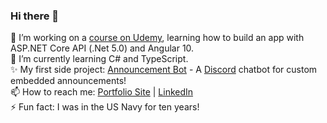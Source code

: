 ### Hi there 👋

<!--
**bubeez/bubeez** is a ✨ _special_ ✨ repository because its `README.md` (this file) appears on your GitHub profile.
-->

🔭 I’m working on a <a target="_blank" href="https://www.udemy.com/course/build-an-app-with-aspnet-core-and-angular-from-scratch/">course on Udemy</a>, learning how to build an app with ASP.NET Core API (.Net 5.0) and Angular 10.<br>
🌱 I’m currently learning C# and TypeScript.<br>
✨ My first side project: <a target="_blank" href="https://www.announcementbot.live/">Announcement Bot</a> - A <a target="_blank" href="https://discord.com/">Discord</a> chatbot for custom embedded announcements!<br>
📫 How to reach me: <a target="_blank" href="https://www.bubeez.dev/">Portfolio Site</a> | <a target="_blank" href="https://www.linkedin.com/in/cwblount/">LinkedIn</a><br>
⚡ Fun fact: I was in the US Navy for ten years!
